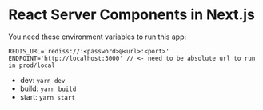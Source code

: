 # React Server Components in Next.js

You need these environment variables to run this app:

```
REDIS_URL='rediss://:<password>@<url>:<port>'
ENDPOINT='http://localhost:3000' // <- need to be absolute url to run in prod/local
```

- dev: `yarn dev`
- build: `yarn build`
- start: `yarn start`
